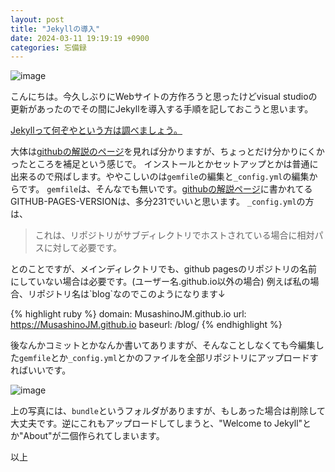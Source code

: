 ```yaml
---
layout: post
title: "Jekyllの導入"
date: 2024-03-11 19:19:19 +0900
categories: 忘備録
--- 
```

![image](https://github.com/MusashinoJM/blog/assets/123287602/a7d7a091-e1a6-4d34-b7b2-359bbf3c23b9)

こんにちは。今久しぶりにWebサイトの方作ろうと思ったけどvisual studioの更新があったのでその間にJekyllを導入する手順を記しておこうと思います。

[Jekyllって何ぞやという方は調べましょう。](https://www.google.com/search?client=opera&q=jekyll&sourceid=opera&ie=UTF-8&oe=UTF-8)

大体は[githubの解説のページ][github]を見れば分かりますが、ちょっとだけ分かりにくかったところを補足という感じで。
インストールとかセットアップとかは普通に出来るので飛ばします。ややこしいのは`gemfile`の編集と`_config.yml`の編集からです。
`gemfile`は、そんなでも無いです。[githubの解説ページ][github]に書かれてるGITHUB-PAGES-VERSIONは、多分231でいいと思います。
`_config.yml`の方は、
<blockquote cite="https://docs.github.com/ja/pages/setting-up-a-github-pages-site-with-jekyll/creating-a-github-pages-site-with-jekyll"> <p>これは、リポジトリがサブディレクトリでホストされている場合に相対パスに対して必要です。</p> </blockquote>
とのことですが、メインディレクトリでも、github pagesのリポジトリの名前にしていない場合は必要です。(ユーザー名.github.io以外の場合)
例えば私の場合、リポジトリ名は`blog`なのでこのようになります↓

{% highlight ruby %}
domain: MusashinoJM.github.io
url: https://MusashinoJM.github.io
baseurl: /blog/
{% endhighlight %}

後なんかコミットとかなんか書いてありますが、そんなことしなくても今編集した`gemfile`とか`_config.yml`とかのファイルを全部リポジトリにアップロードすればいいです。

![image](https://github.com/MusashinoJM/blog/assets/123287602/0839ddd8-1dcb-4c1c-b646-a828837a04f2)

上の写真には、`bundle`というフォルダがありますが、もしあった場合は削除して大丈夫です。逆にこれもアップロードしてしまうと、"Welcome to Jekyll"とか"About"が二個作られてしまいます。

以上

[github]: https://docs.github.com/ja/pages/setting-up-a-github-pages-site-with-jekyll/creating-a-github-pages-site-with-jekyll****
